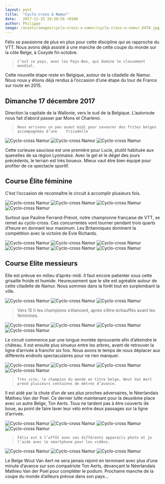 ```yaml
---
layout: post
title:  "Cyclo-cross à Namur"
date:   2017-12-25 19:30:56 +0100
author: Philippe
image: /assets/images/cyclo-cross-a-namur/cyclo-cross-a-namur_6470.jpg
---
```

Félix se passionne de plus en plus pour cette discipline qui se rapproche du VTT.
Nous avons déjà assisté à une manche de cette coupe du monde sur la côte Belge, à Coxyde fin octobre.
>     C’est ce pays, avec les Pays-Bas, qui domine le classement mondial.

Cette nouvelle étape reste en Belgique, autour de la citadelle de Namur.
Nous nous y étions déjà rendus à l’occasion d’une étape du tour de France sur route en 2015.

## Dimanche 17 décembre 2017
Direction la capitale de la Wallonie, vers le sud de la Belgique.
L’autoroute nous fait d’abord passer par Mons et Charleroi.
>     Nous arrivons un peu avant midi pour savourer des frites belges accompagnées d’une    fricadelle
<div class="gallery-box">
  <div class="gallery">
<img src="/assets/images/cyclo-cross-a-namur/cyclo-cross-a-namur_6436.jpg" title="Repas du reporter" alt="Cyclo-cross Namur" >
<img src="/assets/images/cyclo-cross-a-namur/cyclo-cross-a-namur_6442.jpg" title="fricadelle Belge" alt="Cyclo-cross Namur" >
<img src="/assets/images/cyclo-cross-a-namur/cyclo-cross-a-namur_6461.jpg" title="Avoir la frite !" alt="Cyclo-cross Namur" >
</div>
</div>

Cette curieuse saucisse est une première pour Lucie, plutôt habituée aux quenelles de sa région Lyonnaise.
Avec le gel et le dégel des jours précédents, le terrain est très boueux.
Mieux vaut être bien équipé pour profiter de ce spectacle sportif.

## Course Élite féminine
C’est l’occasion de reconnaître le circuit à accomplir plusieurs fois.
<div class="gallery-box">
  <div class="gallery">
<img src="/assets/images/cyclo-cross-a-namur/cyclo-cross-a-namur_6447.jpg" title="Elite dames au départ" alt="Cyclo-cross Namur" >
<img src="/assets/images/cyclo-cross-a-namur/cyclo-cross-a-namur_6448.jpg" title="" alt="Cyclo-cross Namur" >
<img src="/assets/images/cyclo-cross-a-namur/cyclo-cross-a-namur_6449.jpg" title="Obligées de porter !" alt="Cyclo-cross Namur" >
<img src="/assets/images/cyclo-cross-a-namur/cyclo-cross-a-namur_6451.jpg" title="Pauline" alt="Cyclo-cross Namur" >
</div>
</div>

Surtout que Pauline Ferrand-Prévot, notre championne française de VTT, se remet au cyclo-cross.
Ces concurrentes vont tourner pendant trois quarts d’heure en donnant leur maximum.
Les Britanniques dominent la compétition avec la victoire de Evie Richards.
<div class="gallery-box">
  <div class="gallery">
<img src="/assets/images/cyclo-cross-a-namur/cyclo-cross-a-namur_6450.jpg" title="Redbull en tête ..." alt="Cyclo-cross Namur" >
<img src="/assets/images/cyclo-cross-a-namur/cyclo-cross-a-namur_6452.jpg" title="" alt="Cyclo-cross Namur" >
<img src="/assets/images/cyclo-cross-a-namur/cyclo-cross-a-namur_6482.jpg" title="" alt="Cyclo-cross Namur" >
<img src="/assets/images/cyclo-cross-a-namur/cyclo-cross-a-namur_6483.jpg" title="" alt="Cyclo-cross Namur" >
<img src="/assets/images/cyclo-cross-a-namur/cyclo-cross-a-namur_6486.jpg" title="" alt="Cyclo-cross Namur" >
<img src="/assets/images/cyclo-cross-a-namur/cyclo-cross-a-namur_6489.jpg" title="" alt="Cyclo-cross Namur" >
</div>
</div>

## Course Elite messieurs
Elle est prévue en milieu d’après-midi.
Il faut encore patienter sous cette grisaille froide et humide.
Heureusement que le site est agréable autour de cette citadelle de Namur.
Nous sommes dans la forêt tout en surplombant la ville.

<div class="gallery-box">
  <div class="gallery">
<img src="/assets/images/cyclo-cross-a-namur/cyclo-cross-a-namur_6440.jpg" title="Quelques marches pour se réchauffer !" alt="Cyclo-cross Namur" >
<img src="/assets/images/cyclo-cross-a-namur/cyclo-cross-a-namur_6441.jpg" title="" alt="Cyclo-cross Namur" >
<img src="/assets/images/cyclo-cross-a-namur/cyclo-cross-a-namur_6471.jpg" title="Namur" alt="Cyclo-cross Namur" >
</div>
</div>

> Vers 15 h les champions s’élancent, après s’être échauffés avant les féminines.

<div class="gallery-box">
  <div class="gallery">
<img src="/assets/images/cyclo-cross-a-namur/cyclo-cross-a-namur_6437.jpg" title="Montée au château" alt="Cyclo-cross Namur" >
<img src="/assets/images/cyclo-cross-a-namur/cyclo-cross-a-namur_6438.jpg" title="Autour des arbres" alt="Cyclo-cross Namur" >
<img src="/assets/images/cyclo-cross-a-namur/cyclo-cross-a-namur_6456.jpg" title="" alt="Cyclo-cross Namur" >
<img src="/assets/images/cyclo-cross-a-namur/cyclo-cross-a-namur_6485.jpg" title="Portion roulante" alt="Cyclo-cross Namur" >
</div>
</div>

Le circuit commence par une longue montée éprouvante afin d’atteindre le château.
Il est ensuite plus sinueux entre les arbres, avant de retrouver la ligne d’arrivée à franchir six fois.
Nous avons le temps de nous déplacer aux différents endroits spectaculaires pour ne rien manquer.

<div class="gallery-box">
  <div class="gallery">
<img src="/assets/images/cyclo-cross-a-namur/cyclo-cross-a-namur_6459.jpg" title="Wout Van Aert" alt="Cyclo-cross Namur" >
<img src="/assets/images/cyclo-cross-a-namur/cyclo-cross-a-namur_6470.jpg" title="" alt="Cyclo-cross Namur" >
<img src="/assets/images/cyclo-cross-a-namur/cyclo-cross-a-namur_6487.jpg" title="" alt="Cyclo-cross Namur" >
<img src="/assets/images/cyclo-cross-a-namur/cyclo-cross-a-namur_6488.jpg" title="" alt="Cyclo-cross Namur" >
</div>
</div>

>     Très vite, le champion du monde en titre belge, Wout Van Aert prend plusieurs centaines de mètres d’avance.

Il est aidé par la chute d’un de ses plus proches adversaires, le Néerlandais Mathieu Van der Poel.
Ce dernier lutte maintenant pour la deuxième place avec un autre Belge, Ton Aerts.
Tous ne tardent pas à être couverts de boue, au point de faire laver leur vélo entre deux passages sur la ligne d’arrivée.

<div class="gallery-box">
  <div class="gallery">
<img src="/assets/images/cyclo-cross-a-namur/cyclo-cross-a-namur_6446.jpg" title="Pas de pause pour le reporter ..." alt="Cyclo-cross Namur" >
<img src="/assets/images/cyclo-cross-a-namur/cyclo-cross-a-namur_6455.jpg" title="Relais " Eléphant Bleu "" alt="Cyclo-cross Namur" >
<img src="/assets/images/cyclo-cross-a-namur/cyclo-cross-a-namur_6464.jpg" title="Saut d'obstacles !" alt="Cyclo-cross Namur" >
<img src="/assets/images/cyclo-cross-a-namur/cyclo-cross-a-namur_6484.jpg" title="Wout Van Aert" alt="Cyclo-cross Namur" >
</div>
</div>

>     Félix est à l’affût avec ses différents appareils photo et je l’aide avec le smartphone pour les vidéos.

<div class="gallery-box">
  <div class="gallery">
<img src="/assets/images/cyclo-cross-a-namur/cyclo-cross-a-namur_6465.jpg" title="Devant Ton Aerts " alt="Cyclo-cross Namur" >
<img src="/assets/images/cyclo-cross-a-namur/cyclo-cross-a-namur_6468.jpg" title="" alt="Cyclo-cross Namur" >
<img src="/assets/images/cyclo-cross-a-namur/cyclo-cross-a-namur_6469.jpg" title="Wout Van Aert victorieux" alt="Cyclo-cross Namur" >
</div>
</div>

Le Belge Wout Van Aert ne sera jamais rejoint en terminant avec plus d’une minute d’avance sur son compatriote Ton Aerts, devançant le Néerlandais Mathieu Van der Poel pour compléter le podium.
Prochaine manche de la coupe du monde d’ailleurs prévue dans son pays...